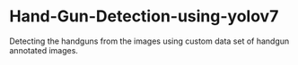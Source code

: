 # Hand-Gun-Detection-using-yolov7
Detecting the  handguns from the images using custom data set of handgun annotated images.
